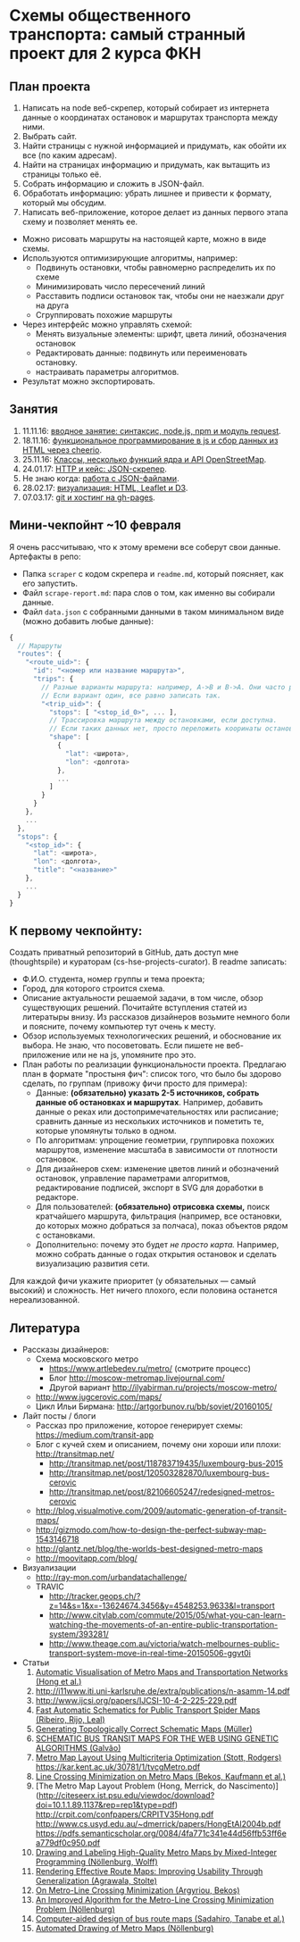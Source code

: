# Схемы общественного транспорта: самый странный проект для 2 курса ФКН

## План проекта

1. Написать на node веб-скрепер, который собирает из интернета данные о координатах
остановок и маршрутах транспорта между ними.
  1. Выбрать сайт.
  2. Найти страницы с нужной информацией и придумать, как обойти их все (по каким адресам).
  3. Найти на страницах информацию и придумать, как вытащить из страницы только её.
  4. Собрать информацию и сложить в JSON-файл.
  5. Обработать информацию: убрать лишнее и привести к формату, который мы обсудим.
2. Написать веб-приложение, которое делает из данных первого этапа схему и позволяет менять ее.
  * Можно рисовать маршруты на настоящей карте, можно в виде схемы.
  * Используются оптимизирующие алгоритмы, например:
    * Подвинуть остановки, чтобы равномерно распределить их по схеме
    * Минимизировать число пересечений линий
    * Расставить подписи остановок так, чтобы они не наезжали друг на друга
    * Сгруппировать похожие маршруты
  * Через интерфейс можно управлять схемой:
    * Менять визуальные элементы: шрифт, цвета линий, обозначения остановок
    * Редактировать данные: подвинуть или переименовать остановку.
    * настраивать параметры алгоритмов.
  * Результат можно экспортировать.

## Занятия

1. 11.11.16: [вводное занятие: синтаксис, node.js, npm и модуль request](lessons/01-intro).
1. 18.11.16: [функциональное программирование в js и сбор данных из HTML через cheerio](lessons/02).
1. 25.11.16: [Классы, несколько функций ядра и API OpenStreetMap](lessons/03).
1. 24.01.17: [HTTP и кейс: JSON-скрепер](lessons/04-case-api).
1. Не знаю когда: [работа с JSON-файлами](lessons/06-json-transform).
1. 28.02.17: [визуализация: HTML, Leaflet и D3](lessons/07-vis).
1. 07.03.17: [git и хостинг на gh-pages](lessons/08-git-and-speed).

## Мини-чекпойнт ~10 февраля

Я очень рассчитываю, что к этому времени все соберут свои данные. Артефакты в репо:
- Папка `scraper` с кодом скрепера и `readme.md`, который поясняет, как его запустить.
- Файл `scrape-report.md`: пара слов о том, как именно вы собирали данные.
- Файл `data.json` с собранными данными в таком минимальном виде (можно добавить любые данные):
```js
{
  // Маршруты
  "routes": {
    "<route_uid>": {
      "id": "<номер или название маршрута>",
      "trips": {
        // Разные варианты маршрута: например, А->B и B->A. Они часто различаются.
        // Если вариант один, все равно записать так.
        "<trip_uid>": {
          "stops": [ "<stop_id_0>", ... ],
          // Трассировка маршрута между остановками, если доступна.
          // Если таких данных нет, просто переложить кооринаты остановок
          "shape": [
            {
              "lat": <широта>,
              "lon": <долгота>
            },
            ...
          ]
        }
      }
    },
    ...
  },
  "stops": {
    "<stop_id>": {
      "lat": <широта>,
      "lon": <долгота>,
      "title": "<название>"
    },
    ...
  }
}
```

## К первому чекпойнту:

Cоздать приватный репозиторий в GitHub, дать доступ мне (thoughtspile) и
кураторам (cs-hse-projects-curator). В readme записать:

* Ф.И.О. студента, номер группы и тема проекта;
* Город, для которого строится схема.
* Описание актуальности решаемой задачи, в том числе, обзор существующих решений. Почитайте вступления
статей из литератыры внизу. Из рассказов дизайнеров возьмите немного боли и поясните, почему компьютер
тут очень к месту.
* Обзор используемых технологических решений, и обоснование их выбора. Не знаю, что посоветовать. Если
пишете не веб-приложение или не на js, упомяните про это.
* План работы по реализации функциональности проекта. Предлагаю план в формате "простыня фич": список того, что было бы здорово сделать, по группам (привожу фичи просто для примера):
  * Данные: **(обязательно) указать 2-5 источников, собрать данные об остановках и маршрутах**. Например, добавить данные о реках или достопримечательностях или расписание; сравнить данные из нескольких источников и пометить те, которые упомянуты только в одном.
  * По алгоритмам: упрощение геометрии, группировка похожих маршрутов, изменение масштаба в зависимости
  от плотности остановок.
  * Для дизайнеров схем: изменение цветов линий и обозначений остановок, управление параметрами
  алгоритмов, редактирование подписей, экспорт в SVG для доработки в редакторе.
  * Для пользователей: **(обязательно) отрисовка схемы,** поиск кратчайшего маршрута, фильтрация
  (например, все остановки, до которых можно добраться за полчаса), показ объектов рядом с остановками.
  * Дополнительно: почему это будет _не просто карта._ Например, можно собрать данные о годах открытия
  остановок и  сделать визуализацию развития сети.

Для каждой фичи укажите приоритет (у обязательных — самый высокий) и сложность. Нет ничего плохого, если
половина останется нереализованной.

## Литература

* Рассказы дизайнеров:
  * Схема московского метро
    * https://www.artlebedev.ru/metro/ (смотрите процесс)
    * Блог http://moscow-metromap.livejournal.com/
    * Другой вариант http://ilyabirman.ru/projects/moscow-metro/
  * http://www.jugcerovic.com/maps/
  * Цикл Ильи Бирмана: http://artgorbunov.ru/bb/soviet/20160105/
* Лайт посты / блоги
  * Рассказ про приложение, которое генерирует схемы: https://medium.com/transit-app
  * Блог с кучей схем и описанием, почему они хороши или плохи: http://transitmap.net/
    * http://transitmap.net/post/118783719435/luxembourg-bus-2015
    * http://transitmap.net/post/120503282870/luxembourg-bus-cerovic
    * http://transitmap.net/post/82106605247/redesigned-metros-cerovic
  * http://blog.visualmotive.com/2009/automatic-generation-of-transit-maps/
  * http://gizmodo.com/how-to-design-the-perfect-subway-map-1543146718
  * http://glantz.net/blog/the-worlds-best-designed-metro-maps
  * http://moovitapp.com/blog/
* Визуализации
  * http://ray-mon.com/urbandatachallenge/
  * TRAVIC
    * http://tracker.geops.ch/?z=14&s=1&x=-13624674.3456&y=4548253.9633&l=transport
    * http://www.citylab.com/commute/2015/05/what-you-can-learn-watching-the-movements-of-an-entire-public-transportation-system/393281/
    * http://www.theage.com.au/victoria/watch-melbournes-public-transport-system-move-in-real-time-20150506-ggvt0i
* Статьи
  1. [Automatic Visualisation of Metro Maps and Transportation Networks (Hong et al.)](http://www.cs.usyd.edu.au/~dmerrick/papers/HongEtAl2004b.pdf)
  1. http://i11www.iti.uni-karlsruhe.de/extra/publications/n-asamm-14.pdf
  1. http://www.ijcsi.org/papers/IJCSI-10-4-2-225-229.pdf
  1. [Fast Automatic Schematics for Public Transport Spider Maps (Ribeiro, Rijo, Leal)](http://ac.els-cdn.com/S221201731200504X/1-s2.0-S221201731200504X-main.pdf?_tid=260c5e7e-acf7-11e6-9fc9-00000aab0f01&acdnat=1479408997_0fded62103caa4c60fbedadda659c0f0)
  1. [Generating Topologically Correct Schematic Maps (Müller)](http://matthias-mueller-fischer.ch/publications/schematicMaps.pdf)
  1. [SCHEMATIC BUS TRANSIT MAPS FOR THE WEB USING GENETIC ALGORITHMS (Galvão)](https://run.unl.pt/bitstream/10362/18403/1/TGEO0150.pdf)
  1. [Metro Map Layout Using Multicriteria Optimization (Stott, Rodgers)](https://www.cs.kent.ac.uk/pubs/2004/1925/content.pdf)
  https://kar.kent.ac.uk/30781/1/tvcgMetro.pdf
  1. [Line Crossing Minimization on Metro Maps (Bekos, Kaufmann et al.)](http://citeseerx.ist.psu.edu/viewdoc/download?doi=10.1.1.114.6776&rep=rep1&type=pdf)
  1. [The Metro Map Layout Problem (Hong, Merrick, do Nascimento)]
  (http://citeseerx.ist.psu.edu/viewdoc/download?doi=10.1.1.89.1137&rep=rep1&type=pdf)
  http://crpit.com/confpapers/CRPITV35Hong.pdf
  http://www.cs.usyd.edu.au/~dmerrick/papers/HongEtAl2004b.pdf
  https://pdfs.semanticscholar.org/0084/4fa771c341e44d56ffb53ff6ea779df0c950.pdf
  1. [Drawing and Labeling High-Quality Metro Maps by Mixed-Integer Programming (Nöllenburg, Wolff)](http://www1.pub.informatik.uni-wuerzburg.de/pub/wolff/pub/nw-dlhqm-10.pdf)
  1. [Rendering Effective Route Maps: Improving Usability Through Generalization (Agrawala, Stolte)](http://graphics.stanford.edu/papers/routemaps/)
  1. [On Metro-Line Crossing Minimization (Argyriou, Bekos)](http://www.math.ntua.gr/~symvonis/publications/j_2010_ABKS_On%20Metro-Line%20Crossing%20Minimization.pdf)
  1. [An Improved Algorithm for the Metro-Line Crossing Minimization Problem (Nöllenburg)](http://i11www.iti.uni-karlsruhe.de/extra/publications/n-iamlc-10.pdf)
  1. [Computer-aided design of bus route maps (Sadahiro, Tanabe et al.)](http://www.csis.u-tokyo.ac.jp/dp/126.pdf)
  1. [Automated Drawing of Metro Maps (Nöllenburg)](http://i11www.iti.uni-karlsruhe.de/extra/publications/n-admm-05d.pdf)
